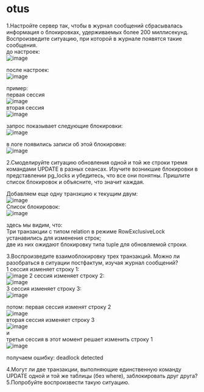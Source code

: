 # otus
1.Настройте сервер так, чтобы в журнал сообщений сбрасывалась информация о блокировках, удерживаемых более 200 миллисекунд. Воспроизведите ситуацию, при которой в журнале появятся такие сообщения.   
до настроек:  
![image](https://user-images.githubusercontent.com/108919955/184071002-6c11dfa3-08b2-4f73-83c6-e76e182ed10d.png)  
  
после настроек:  
![image](https://user-images.githubusercontent.com/108919955/184072158-c42685b0-b216-462b-a72c-946fc2008f27.png)  
  
 пример:  
 первая сессия  
 ![image](https://user-images.githubusercontent.com/108919955/184470550-46e327a1-bfb2-430d-86d8-d2268c8818c7.png)  
 вторая сессия  
 ![image](https://user-images.githubusercontent.com/108919955/184470610-2fa87ff6-9834-4a30-8e72-eedeee5a42d2.png)  

запрос показывает следующие блокировки:  
![image](https://user-images.githubusercontent.com/108919955/184470723-320e7498-6594-48da-b54a-e535e8da0eca.png)
  
в логе появились записи об этой блокировке:  
![image](https://user-images.githubusercontent.com/108919955/184470770-59dc5c00-d780-4907-a8ad-1e8116798819.png)  
  
2.Смоделируйте ситуацию обновления одной и той же строки тремя командами UPDATE в разных сеансах. Изучите возникшие блокировки в представлении pg_locks и убедитесь, что все они понятны. Пришлите список блокировок и объясните, что значит каждая.   
  
Добавляем еще одну транзкцию к текущим двум:  
![image](https://user-images.githubusercontent.com/108919955/184472926-f35c47b4-5af3-4c71-bd3a-b1894689e443.png)  
Список блокировок:  
![image](https://user-images.githubusercontent.com/108919955/184472883-b109b18e-3e84-40fc-91a2-5bd6bca932a3.png)  
  
здесь мы видим, что:  
Три транзакции с типом relation в режиме RowExclusiveLock устанавились для изменения строк;  
две из них ожидают блокировку типа tuple для обновляемой строки.


3.Воспроизведите взаимоблокировку трех транзакций. Можно ли разобраться в ситуации постфактум, изучая журнал сообщений?  
1 сессия изменяет строку 1:  
![image](https://user-images.githubusercontent.com/108919955/184475251-19cbc4e9-31c4-48cf-aaee-1a87d8563b6f.png)
2 сессия изменяет строку 2:  
![image](https://user-images.githubusercontent.com/108919955/184475274-2a760154-8295-46a7-a5e5-5a23ebadd9f8.png)  
3 сессия изменяет строку 3:  
![image](https://user-images.githubusercontent.com/108919955/184475290-4c903033-43e1-4d42-bd78-0bc68c3a02e7.png)  
  
потом:
первая сессия изменят строку 2  
![image](https://user-images.githubusercontent.com/108919955/184475362-dd934b60-1c76-4f1b-8ac2-da1bd0fb8aa6.png)  
вторая сессия изменяет строку 3  
![image](https://user-images.githubusercontent.com/108919955/184475389-edcfc2c2-d8dc-4923-8dcd-f9a8eff028c8.png)  
и  
третья сессия в этот момент решает изменить строку 1  
![image](https://user-images.githubusercontent.com/108919955/184475425-7791ca74-fecf-4d9d-a113-dfde1b51df82.png)  
  
получаем ошибку: deadlock detected    

4.Могут ли две транзакции, выполняющие единственную команду UPDATE одной и той же таблицы (без where), заблокировать друг друга?  
5.Попробуйте воспроизвести такую ситуацию.  


